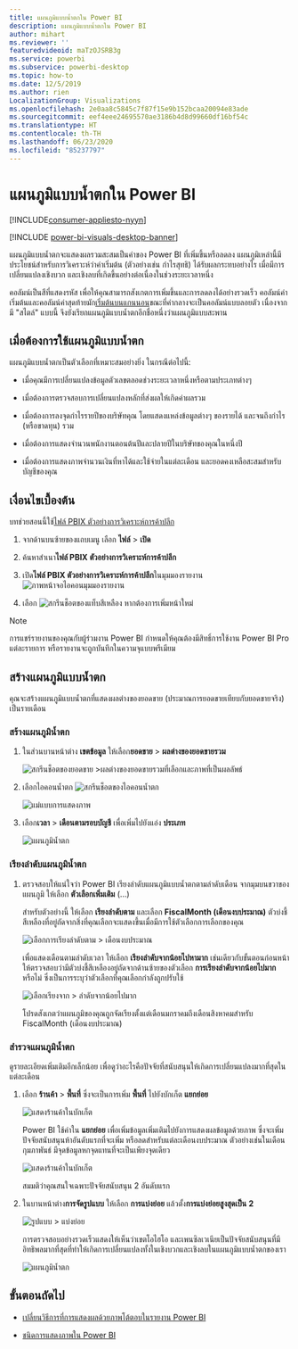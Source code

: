 ```yaml
---
title: แผนภูมิแบบน้ำตกใน Power BI
description: แผนภูมิแบบน้ำตกใน Power BI
author: mihart
ms.reviewer: ''
featuredvideoid: maTzOJSRB3g
ms.service: powerbi
ms.subservice: powerbi-desktop
ms.topic: how-to
ms.date: 12/5/2019
ms.author: rien
LocalizationGroup: Visualizations
ms.openlocfilehash: 2e0aa8c5845c7f87f15e9b152bcaa20094e83ade
ms.sourcegitcommit: eef4eee24695570ae3186b4d8d99660df16bf54c
ms.translationtype: HT
ms.contentlocale: th-TH
ms.lasthandoff: 06/23/2020
ms.locfileid: "85237797"
---
```

# <a name="waterfall-charts-in-power-bi"></a>แผนภูมิแบบน้ำตกใน Power BI

[!INCLUDE[consumer-appliesto-nyyn](../includes/consumer-appliesto-nyyn.md)]

[!INCLUDE [power-bi-visuals-desktop-banner](../includes/power-bi-visuals-desktop-banner.md)]

แผนภูมิแบบน้ำตกจะแสดงผลรวมสะสมเป็นค่าของ Power BI ที่เพิ่มขึ้นหรือลดลง แผนภูมิเหล่านี้มีประโยชน์สำหรับการวิเคราะห์ว่าค่าเริ่มต้น (ตัวอย่างเช่น กำไรสุทธิ) ได้รับผลกระทบอย่างไร เมื่อมีการเปลี่ยนแปลงเชิงบวก และเชิงลบที่เกิดขึ้นอย่างต่อเนื่องในช่วงระยะเวลาหนึ่ง

คอลัมน์เป็นสีที่แสดงรหัส เพื่อให้คุณสามารถสังเกตการเพิ่มขึ้นและการลดลงได้อย่างรวดเร็ว คอลัมน์ค่าเริ่มต้นและคอลัมน์ค่าสุดท้ายมัก[เริ่มต้นบนแกนนอน](https://support.office.com/article/Create-a-waterfall-chart-in-Office-2016-for-Windows-8de1ece4-ff21-4d37-acd7-546f5527f185#BKMK_Float "เริ่มต้นบนแกนนอน")ขณะที่ค่ากลางจะเป็นคอลัมน์แบบลอยตัว เนื่องจากมี "สไตล์" แบบนี้ จึงยังเรียกแผนภูมิแบบน้ำตกอีกชื่อหนึ่งว่าแผนภูมิแบบสะพาน

## <a name="when-to-use-a-waterfall-chart"></a>เมื่อต้องการใช้แผนภูมิแบบน้ำตก

แผนภูมิแบบน้ำตกเป็นตัวเลือกที่เหมาะสมอย่างยิ่ง ในกรณีต่อไปนี้:

* เมื่อคุณมีการเปลี่ยนแปลงข้อมูลตัวเลขตลอดช่วงระยะเวลาหนึ่งหรือตามประเภทต่างๆ

* เมื่อต้องการตรวจสอบการเปลี่ยนแปลงหลักที่ส่งผลให้เกิดค่าผลรวม

* เมื่อต้องการลงจุดกำไรรายปีของบริษัทคุณ โดยแสดงแหล่งข้อมูลต่างๆ ของรายได้ และจนถึงกำไร (หรือขาดทุน) รวม

* เมื่อต้องการแสดงจำนวนพนักงานตอนต้นปีและปลายปีในบริษัทของคุณในหนึ่งปี

* เมื่อต้องการแสดงภาพจำนวนเงินที่หาได้และใช้จ่ายในแต่ละเดือน และยอดคงเหลือสะสมสำหรับบัญชีของคุณ

## <a name="prerequisite"></a>เงื่อนไขเบื้องต้น

บทช่วยสอนนี้ใช้[ไฟล์ PBIX ตัวอย่างการวิเคราะห์การค้าปลีก](https://download.microsoft.com/download/9/6/D/96DDC2FF-2568-491D-AAFA-AFDD6F763AE3/Retail%20Analysis%20Sample%20PBIX.pbix)

1. จากด้านบนซ้ายของแถบเมนู เลือก **ไฟล์** > **เปิด**
   
2. ค้นหาสำเนา**ไฟล์ PBIX ตัวอย่างการวิเคราะห์การค้าปลีก**

1. เปิด**ไฟล์ PBIX ตัวอย่างการวิเคราะห์การค้าปลีก**ในมุมมองรายงาน ![ภาพหน้าจอไอคอนมุมมองรายงาน](media/power-bi-visualization-kpi/power-bi-report-view.png)

1. เลือก ![สกรีนช็อตของแท็บสีเหลือง](media/power-bi-visualization-kpi/power-bi-yellow-tab.png) หากต้องการเพิ่มหน้าใหม่

> [!NOTE]
> การแชร์รายงานของคุณกับผู้ร่วมงาน Power BI กำหนดให้คุณต้องมีสิทธิ์การใช้งาน Power BI Pro แต่ละรายการ หรือรายงานจะถูกบันทึกในความจุแบบพรีเมียม    

## <a name="create-a-waterfall-chart"></a>สร้างแผนภูมิแบบน้ำตก

คุณจะสร้างแผนภูมิแบบน้ำตกที่แสดงผลต่างของยอดขาย (ประมาณการยอดขายเทียบกับยอดขายจริง) เป็นรายเดือน

### <a name="build-the-waterfall-chart"></a>สร้างแผนภูมิน้ำตก

1. ในส่วนบานหน้าต่าง **เขตข้อมูล** ให้เลือก**ยอดขาย** >  **ผลต่างของยอดขายรวม**

   ![สกรีนช็อตของยอดขาย >ผลต่างของยอดขายรวมที่เลือกและภาพที่เป็นผลลัพธ์](media/power-bi-visualization-waterfall-charts/power-bi-bar.png)

1. เลือกไอคอนน้ำตก ![สกรีนช็อตของไอคอนน้ำตก](media/power-bi-visualization-waterfall-charts/power-bi-waterfall-icon.png)

    ![แม่แบบการแสดงภาพ](media/power-bi-visualization-waterfall-charts/convert-waterfall.png)

1. เลือก**เวลา** > **เดือนตามรอบบัญชี** เพื่อเพิ่มไปยังแอ่ง **ประเภท**

    ![แผนภูมิน้ำตก](media/power-bi-visualization-waterfall-charts/power-bi-waterfall-month.png)

### <a name="sort-the-waterfall-chart"></a>เรียงลำดับแผนภูมิน้ำตก

1. ตรวจสอบให้แน่ใจว่า Power BI เรียงลำดับแผนภูมิแบบน้ำตกตามลำดับเดือน จากมุมบนขวาของแผนภูมิ ให้เลือก **ตัวเลือกเพิ่มเติม** (...)

    สำหรับตัวอย่างนี้ ให้เลือก **เรียงลำดับตาม** และเลือก **FiscalMonth (เดือนงบประมาณ)** ตัวบ่งชี้สีเหลืองที่อยู่ถัดจากสิ่งที่คุณเลือกจะแสดงขึ้นเมื่อมีการใช้ตัวเลือกการเลือกของคุณ

    ![เลือกการเรียงลำดับตาม > เดือนงบประมาณ](media/power-bi-visualization-waterfall-charts/power-bi-sort-by-fiscalmonth.png)
    
    เพื่อแสดงเดือนตามลำดับเวลา ให้เลือก **เรียงลำดับจากน้อยไปหามาก** เช่นเดียวกับขั้นตอนก่อนหน้า ให้ตรวจสอบว่ามีตัวบ่งชี้สีเหลืองอยู่ถัดจากด้านซ้ายของตัวเลือก **การเรียงลำดับจากน้อยไปมาก** หรือไม่ ซึ่งเป็นการระบุว่าตัวเลือกที่คุณเลือกกำลังถูกปรับใช้

    ![เลือกเรียงจาก > ลำดับจากน้อยไปมาก](media/power-bi-visualization-waterfall-charts/power-bi-waterfall-ascending.png)

    

    โปรดสังเกตว่าแผนภูมิของคุณถูกจัดเรียงตั้งแต่เดือนมกราคมถึงเดือนสิงหาคมสำหรับ FiscalMonth (เดือนงบประมาณ)  

### <a name="explore-the-waterfall-chart"></a>สำรวจแผนภูมิน้ำตก

ดูรายละเอียดเพิ่มเติมอีกเล็กน้อย เพื่อดูว่าอะไรคือปัจจัยที่สนับสนุนให้เกิดการเปลี่ยนแปลงมากที่สุดในแต่ละเดือน

1.  เลือก **ร้านค้า** > **พื้นที่** ซึ่งจะเป็นการเพิ่ม **พื้นที่** ไปยังบักเก็ต **แยกย่อย**

    ![แสดงร้านค้าในบักเก็ต](media/power-bi-visualization-waterfall-charts/power-bi-waterfall-breakdown.png)

    Power BI ใช้ค่าใน **แยกย่อย** เพื่อเพิ่มข้อมูลเพิ่มเติมไปยังการแสดงผลข้อมูลด้วยภาพ ซึ่งจะเพิ่มปัจจัยสนับสนุนห้าอันดับแรกที่จะเพิ่ม หรือลดสำหรับแต่ละเดือนงบประมาณ ตัวอย่างเช่นในเดือนกุมภาพันธ์ มีจุดข้อมูลหกจุดแทนที่จะเป็นเพียงจุดเดียว  

    ![แสดงร้านค้าในบักเก็ต](media/power-bi-visualization-waterfall-charts/power-bi-waterfall-breakdown-default.png)

    สมมติว่าคุณสนใจเฉพาะปัจจัยสนับสนุน 2 อันดับแรก

1. ในบานหน้าต่าง**การจัดรูปแบบ** ให้เลือก **การแบ่งย่อย** แล้วตั้ง**การแบ่งย่อยสูงสุดเป็น** **2**

    ![รูปแบบ > แบ่งย่อย](media/power-bi-visualization-waterfall-charts/power-bi-waterfall-breakdown-two.png)

    การตรวจสอบอย่างรวดเร็วแสดงให้เห็นว่าเขตโอไฮโอ และเพนซิลเวเนียเป็นปัจจัยสนับสนุนที่มีอิทธิพลมากที่สุดที่ทำให้เกิดการเปลี่ยนแปลงทั้งในเชิงบวกและเชิงลบในแผนภูมิแบบน้ำตกของเรา

    ![แผนภูมิน้ำตก](media/power-bi-visualization-waterfall-charts/power-bi-axis-waterfall.png)

## <a name="next-steps"></a>ขั้นตอนถัดไป

* [เปลี่ยนวิธีการที่การแสดงผลด้วยภาพโต้ตอบในรายงาน Power BI](../create-reports/service-reports-visual-interactions.md)

* [ชนิดการแสดงภาพใน Power BI](power-bi-visualization-types-for-reports-and-q-and-a.md)

